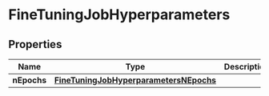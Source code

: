 
# FineTuningJobHyperparameters

## Properties
Name | Type | Description | Notes
------------ | ------------- | ------------- | -------------
**nEpochs** | [**FineTuningJobHyperparametersNEpochs**](FineTuningJobHyperparametersNEpochs.md) |  | 



